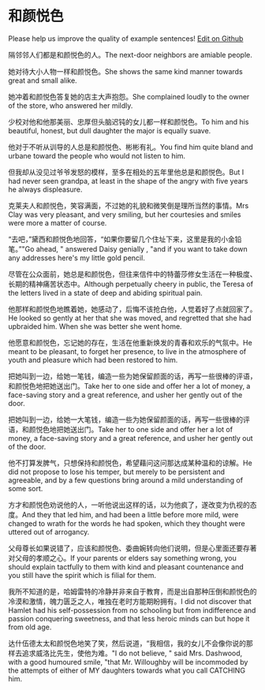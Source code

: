 # 和颜悦色

Please help us improve the quality of example sentences! [Edit on Github](https://github.com/jiyushe/jiyu-example-sentence-source/blob/main/chinese/heyanyuese.md)

<p><span class="chinese">隔邻邻人们都是和颜悦色的人。</span><span class="english">The next-door neighbors are amiable people.</span></p>

<p><span class="chinese">她对待大小人物一样和颜悦色。</span><span class="english">She shows the same kind manner towards great and small alike.</span></p>

<p><span class="chinese">她冲着和颜悦色答复她的店主大声抱怨。</span><span class="english">She complained loudly to the owner of the store, who answered her mildly.</span></p>

<p><span class="chinese">少校对他和他那美丽、忠厚但头脑迟钝的女儿都一样和颜悦色。</span><span class="english">To him and his beautiful, honest, but dull daughter the major is equally suave.</span></p>

<p><span class="chinese">他对于不听从训导的人总是和颜悦色、彬彬有礼。</span><span class="english">You find him quite bland and urbane toward the people who would not listen to him.</span></p>

<p><span class="chinese">但我却从没见过爷爷发怒的模样，至多在相处的五年里他总是和颜悦色。</span><span class="english">But I had never seen grandpa, at least in the shape of the angry with five years he always displeasure.</span></p>

<p><span class="chinese">克莱夫人和颜悦色，笑容满面，不过她的礼貌和微笑倒是理所当然的事情。</span><span class="english">Mrs Clay was very pleasant, and very smiling, but her courtesies and smiles were more a matter of course.</span></p>

<p><span class="chinese">“去吧，”黛西和颜悦色地回答，“如果你要留几个住址下来，这里是我的小金铅笔。”</span><span class="english">"Go ahead, " answered Daisy genially , "and if you want to take down any addresses here's my little gold pencil.</span></p>

<p><span class="chinese">尽管在公众面前，她总是和颜悦色，但往来信件中的特蕾莎修女生活在一种极度、长期的精神痛苦状态中。</span><span class="english">Although perpetually cheery in public, the Teresa of the letters lived in a state of deep and abiding spiritual pain.</span></p>

<p><span class="chinese">他那样和颜悦色地瞧着她，她感动了，后悔不该抢白他，人觉着好了点就回家了。</span><span class="english">He looked so gently at her that she was moved, and regretted that she had upbraided him. When she was better she went home.</span></p>

<p><span class="chinese">他愿意和颜悦色，忘记她的存在，生活在他重新焕发的青春和欢乐的气氛中。</span><span class="english">He meant to be pleasant, to forget her presence, to live in the atmosphere of youth and pleasure which had been restored to him.</span></p>

<p><span class="chinese">把她叫到一边，给她一笔钱，编造一些为她保留颜面的话，再写一些很棒的评语，和颜悦色地把她送出门。</span><span class="english">Take her to one side and offer her a lot of money, a face-saving story and a great reference, and usher her gently out of the door.</span></p>

<p><span class="chinese">把她叫到一边，给她一大笔钱，编造一些为她保留颜面的话，再写一些很棒的评语，和颜悦色地把她送出门。</span><span class="english">Take her to one side and offer her a lot of money, a face-saving story and a great reference, and usher her gently out of the door.</span></p>

<p><span class="chinese">他不打算发脾气，只想保持和颜悦色，希望藉问这问那达成某种温和的谅解。</span><span class="english">He did not propose to lose his temper, but merely to be persistent and agreeable, and by a few questions bring around a mild understanding of some sort.</span></p>

<p><span class="chinese">方才和颜悦色劝说他的人，一听他说出这样的话，以为他疯了，遂改变为仇视的态度。</span><span class="english">And they that led him, and had been a little before more mild, were changed to wrath for the words he had spoken, which they thought were uttered out of arrogancy.</span></p>

<p><span class="chinese">父母尊长如果说错了，应该和颜悦色、委曲婉转向他们说明，但是心里面还要存著对父母的孝顺之心。</span><span class="english">If your parents or elders say something wrong, you should explain tactfully to them with kind and pleasant countenance and you still have the spirit which is filial for them.</span></p>

<p><span class="chinese">我所不知道的是，哈姆雷特的冷静并非来自于教育，而是出自那种压倒和颜悦色的冷漠和激情，魄力匮乏之人，唯独在老时方能期盼拥有。</span><span class="english">I did not discover that Hamlet had his self-possession from no schooling but from indifference and passion conquering sweetness, and that less heroic minds can but hope it from old age.</span></p>

<p><span class="chinese">达什伍德太太和颜悦色地笑了笑，然后说道，“我相信，我的女儿不会像你说的那样去追求威洛比先生，使他为难。</span><span class="english">"I do not believe, " said Mrs. Dashwood, with a good humoured smile, "that Mr. Willoughby will be incommoded by the attempts of either of MY daughters towards what you call CATCHING him.</span></p>

